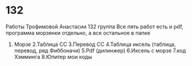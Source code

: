 # 132
Работы Трофимовой Анастасии 132 группа
Все пять работ есть и pdf, программа морзянки отдельно, а все остальное в папке
 1. Морзе
 2.Таблица СС
 3.Перевод СС
 4.Таблица иксель (таблица, перевод, ряд Фиббоначи)
 5.Pdf (дилинжер)
 6.Иксель с морзе
 7.код Хэмминга 
 8.Юпитер мои коды
